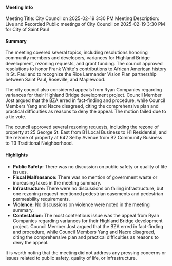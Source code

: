 #### Meeting Info
Meeting Title: City Council on 2025-02-19 3:30 PM
Meeting Description: Live and Recorded Public meetings of City Council on 2025-02-19 3:30 PM for City of Saint Paul

#### Summary
The meeting covered several topics, including resolutions honoring community members and developers, variances for Highland Bridge development, rezoning requests, and grant funding. The council approved resolutions to honor Frank White's contributions to African American history in St. Paul and to recognize the Rice Larmander Vision Plan partnership between Saint Paul, Roseville, and Maplewood.

The city council also considered appeals from Ryan Companies regarding variances for their Highland Bridge development project. Council Member Jost argued that the BZA erred in fact-finding and procedure, while Council Members Yang and Nacre disagreed, citing the comprehensive plan and practical difficulties as reasons to deny the appeal. The motion failed due to a tie vote.

The council approved several rezoning requests, including the rezone of property at 25 George St. East from B1 Local Business to H1 Residential, and the rezone of property at 642 Selby Avenue from B2 Community Business to T3 Traditional Neighborhood.

#### Highlights

* **Public Safety:** There was no discussion on public safety or quality of life issues.
* **Fiscal Malfeasance:** There was no mention of government waste or increasing taxes in the meeting summary.
* **Infrastructure:** There were no discussions on failing infrastructure, but one rezoning request mentioned pedestrian easements and pedestrian permeability requirements.
* **Violence:** No discussions on violence were noted in the meeting summary.
* **Contestation:** The most contentious issue was the appeal from Ryan Companies regarding variances for their Highland Bridge development project. Council Member Jost argued that the BZA erred in fact-finding and procedure, while Council Members Yang and Nacre disagreed, citing the comprehensive plan and practical difficulties as reasons to deny the appeal.

It is worth noting that the meeting did not address any pressing concerns or issues related to public safety, quality of life, or infrastructure.

